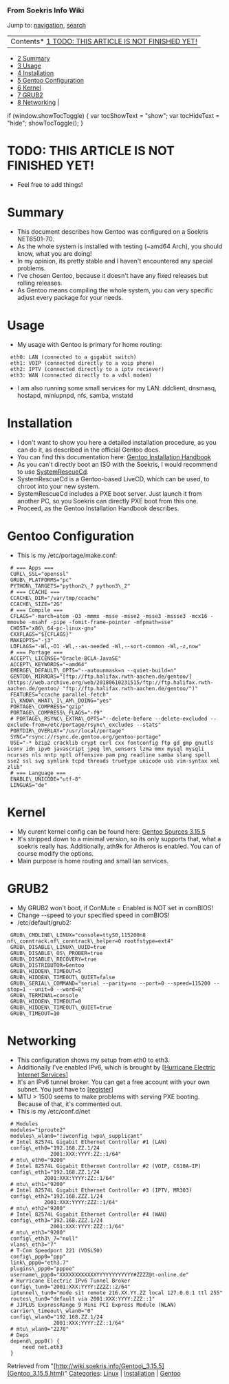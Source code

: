 
### From Soekris Info Wiki



Jump to: [navigation](Gentoo_3.15.5.html#column-one), [search](Gentoo_3.15.5.html#searchInput) 


|  |
| --- |
| Contents* [1 TODO: THIS ARTICLE IS NOT FINISHED YET!](Gentoo_3.15.5.html#TODO:_THIS_ARTICLE_IS_NOT_FINISHED_YET.21)
* [2 Summary](Gentoo_3.15.5.html#Summary)
* [3 Usage](Gentoo_3.15.5.html#Usage)
* [4 Installation](Gentoo_3.15.5.html#Installation)
* [5 Gentoo Configuration](Gentoo_3.15.5.html#Gentoo_Configuration)
* [6 Kernel](Gentoo_3.15.5.html#Kernel)
* [7 GRUB2](Gentoo_3.15.5.html#GRUB2)
* [8 Networking](Gentoo_3.15.5.html#Networking)
 |

 if (window.showTocToggle) { var tocShowText = "show"; var tocHideText = "hide"; showTocToggle(); } 
#   TODO: THIS ARTICLE IS NOT FINISHED YET!


*  Feel free to add things!


#   Summary


*  This document describes how Gentoo was configured on a Soekris NET6501-70.
*  As the whole system is installed with testing (~amd64 Arch), you should know, what you are doing!
*  In my opinion, its pretty stable and I haven't encountered any special problems.
*  I've chosen Gentoo, because it doesn't have any fixed releases but rolling releases.
*  As Gentoo means compiling the whole system, you can very specific adjust every package for your needs.


#   Usage


*  My usage with Gentoo is primary for home routing:



```
 eth0: LAN (connected to a gigabit switch)
 eth1: VOIP (connected directly to a voip phone)
 eth2: IPTV (connected directly to a iptv reciever) 
 eth3: WAN (connected directly to a vdsl modem)

```

*  I am also running some small services for my LAN: ddclient, dnsmasq, hostapd, miniupnpd, nfs, samba, vnstatd


#   Installation


*  I don't want to show you here a detailed installation procedure, as you can do it, as described in the official Gentoo docs.
*  You can find this documentation here: [Gentoo Installation Handbook](https://web.archive.org/web/20180610231515/http://www.gentoo.org/doc/en/handbook/handbook-amd64.xml "http://www.gentoo.org/doc/en/handbook/handbook-amd64.xml")
*  As you can't directly boot an ISO with the Soekris, I would recommend to use [SystemRescueCd](https://web.archive.org/web/20180610231515/http://www.sysresccd.org/SystemRescueCd_Homepage "http://www.sysresccd.org/SystemRescueCd_Homepage").
*  SystemRescueCd is a Gentoo-based LiveCD, which can be used, to chroot into your new system.
*  SystemRescueCd includes a PXE boot server. Just launch it from another PC, so you Soekris can directly PXE boot from this one.
*  Proceed, as the Gentoo Installation Handbook describes.


#   Gentoo Configuration


*  This is my /etc/portage/make.conf:



```
 # === Apps ===
 CURL\_SSL="openssl"
 GRUB\_PLATFORMS="pc"
 PYTHON\_TARGETS="python2\_7 python3\_2"
 # === CCACHE ===
 CCACHE\_DIR="/var/tmp/ccache"
 CCACHE\_SIZE="2G"
 # === Compile ===
 CFLAGS="-march=atom -O3 -mmmx -msse -msse2 -msse3 -mssse3 -mcx16 -mmovbe -msahf -pipe -fomit-frame-pointer -mfpmath=sse"
 CHOST="x86\_64-pc-linux-gnu"
 CXXFLAGS="${CFLAGS}"
 MAKEOPTS="-j3"
 LDFLAGS="-Wl,-O1 -Wl,--as-needed -Wl,--sort-common -Wl,-z,now"
 # === Portage ===
 ACCEPT\_LICENSE="Oracle-BCLA-JavaSE"
 ACCEPT\_KEYWORDS="~amd64"
 EMERGE\_DEFAULT\_OPTS="--autounmask=n --quiet-build=n"
 GENTOO\_MIRRORS="[ftp://ftp.halifax.rwth-aachen.de/gentoo/](https://web.archive.org/web/20180610231515/ftp://ftp.halifax.rwth-aachen.de/gentoo/ "ftp://ftp.halifax.rwth-aachen.de/gentoo/")"
 FEATURES="ccache parallel-fetch"
 I\_KNOW\_WHAT\_I\_AM\_DOING="yes"
 PORTAGE\_COMPRESS="gzip"
 PORTAGE\_COMPRESS\_FLAGS="-f9"
 # PORTAGE\_RSYNC\_EXTRA\_OPTS="--delete-before --delete-excluded --exclude-from=/etc/portage/rsync\_excludes --stats"
 PORTDIR\_OVERLAY="/usr/local/portage"
 SYNC="rsync://rsync.de.gentoo.org/gentoo-portage"
 USE="-* bzip2 cracklib crypt curl cxx fontconfig ftp gd gmp gnutls iconv idn ipv6 javascript jpeg lm\_sensors lzma mmx mysql mysqli ncurses nls nntp nptl offensive pam png readline samba slang spell sse2 ssl svg symlink tcpd threads truetype unicode usb vim-syntax xml zlib"
 # === Language ===
 ENABLE\_UNICODE="utf-8"
 LINGUAS="de"

```

#   Kernel


*  My curent kernel config can be found here: [Gentoo Sources 3.15.5](https://web.archive.org/web/20180610231515/http://wiki.soekris.info/Kernel_3.15.5_gentoo_sources "Kernel 3.15.5 gentoo sources")
*  It's stripped down to a minimal version, so its only supports that, what a soekris really has. Additionally, ath9k for Atheros is enabled. You can of course modify the options.
*  Main purpose is home routing and small lan services.


#   GRUB2


*  My GRUB2 won't boot, if ConMute = Enabled is NOT set in comBIOS!
*  Change --speed to your specified speed in comBIOS!
*  /etc/default/grub2:



```
 GRUB\_CMDLINE\_LINUX="console=ttyS0,115200n8 nf\_conntrack.nf\_conntrack\_helper=0 rootfstype=ext4"
 GRUB\_DISABLE\_LINUX\_UUID=true
 GRUB\_DISABLE\_OS\_PROBER=true
 GRUB\_DISABLE\_RECOVERY=true
 GRUB\_DISTRIBUTOR=Gentoo
 GRUB\_HIDDEN\_TIMEOUT=5
 GRUB\_HIDDEN\_TIMEOUT\_QUIET=false
 GRUB\_SERIAL\_COMMAND="serial --parity=no --port=0 --speed=115200 --stop=1 --unit=0 --word=8"
 GRUB\_TERMINAL=console
 GRUB\_HIDDEN\_TIMEOUT=0
 GRUB\_HIDDEN\_TIMEOUT\_QUIET=true
 GRUB\_TIMEOUT=10

```

#   Networking


*  This configuration shows my setup from eth0 to eth3.
*  Additionally I've enabled IPv6, which is brought by [[Hurricane Electric Internet Services](https://web.archive.org/web/20180610231515/https://www.he.net/ "https://www.he.net/")]
*  It's an IPv6 tunnel broker. You can get a free account with your own subnet. You just have to [[register](https://web.archive.org/web/20180610231515/http://www.tunnelbroker.net/ "http://www.tunnelbroker.net/")]
*  MTU > 1500 seems to make problems with serving PXE booting. Because of that, it's commented out.
*  This is my /etc/conf.d/net



```
 # Modules
 modules="iproute2"
 modules\_wlan0="!iwconfig !wpa\_supplicant"
 # Intel 82574L Gigabit Ethernet Controller #1 (LAN)
 config\_eth0="192.168.ZZ.1/24
              2001:XXX:YYYY:ZZ::1/64"
 # mtu\_eth0="9200"
 # Intel 82574L Gigabit Ethernet Controller #2 (VOIP, C610A-IP)
 config\_eth1="192.168.ZZ.1/24
            2001:XXX:YYYY:ZZ::1/64"
 # mtu\_eth1="9200"
 # Intel 82574L Gigabit Ethernet Controller #3 (IPTV, MR303)
 config\_eth2="192.168.ZZZ.1/24
            2001:XXX:YYYY:ZZZ::1/64"
 # mtu\_eth2="9200"
 # Intel 82574L Gigabit Ethernet Controller #4 (WAN)
 config\_eth3="192.168.ZZZ.1/24
              2001:XXX:YYYY:ZZZ::1/64"
 # mtu\_eth3="9200"
 config\_eth3\_7="null"
 vlans\_eth3="7"
 # T-Com Speedport 221 (VDSL50)
 config\_ppp0="ppp"
 link\_ppp0="eth3.7"
 plugins\_ppp0="pppoe"
 username\_ppp0="XXXXXXXXXXXXYYYYYYYYYYYY#ZZZZ@t-online.de"
 # Hurricane Electric IPv6 Tunnel Broker
 config\_tun0="2001:XXX:YYYY:ZZZZ::2/64"
 iptunnel\_tun0="mode sit remote 216.XX.YY.ZZ local 127.0.0.1 ttl 255"
 routes\_tun0="default via 2001:XXX:YYYY:ZZZ::1"
 # JJPLUS ExpressRange 9 Mini PCI Express Module (WLAN)
 carrier\_timeout\_wlan0="0"
 config\_wlan0="192.168.ZZ.1/24
               2001:XXX:YYYY:ZZ::1/64"
 # mtu\_wlan0="2270"
 # Deps
 depend\_ppp0() {
     need net.eth3
 }

```



Retrieved from "[http://wiki.soekris.info/Gentoo\_3.15.5](Gentoo_3.15.5.html)"
[Categories](https://web.archive.org/web/20180610231515/http://wiki.soekris.info/Special:Categories "Special:Categories"): [Linux](https://web.archive.org/web/20180610231515/http://wiki.soekris.info/index.php?title=Category:Linux&action=edit "Category:Linux") | [Installation](https://web.archive.org/web/20180610231515/http://wiki.soekris.info/index.php?title=Category:Installation&action=edit "Category:Installation") | [Gentoo](https://web.archive.org/web/20180610231515/http://wiki.soekris.info/index.php?title=Category:Gentoo&action=edit "Category:Gentoo")

 

